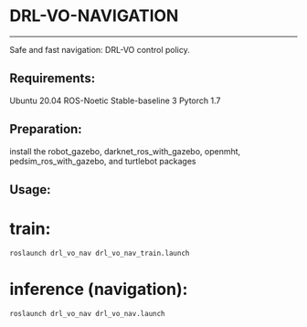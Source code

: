 # DRL-VO-NAVIGATION
---
Safe and fast navigation: DRL-VO control policy.

## Requirements:
Ubuntu 20.04
ROS-Noetic
Stable-baseline 3
Pytorch 1.7

## Preparation:
install the robot_gazebo, darknet_ros_with_gazebo, openmht, pedsim_ros_with_gazebo, and turtlebot packages

## Usage:
# train:
```
roslaunch drl_vo_nav drl_vo_nav_train.launch
```
# inference (navigation):
```
roslaunch drl_vo_nav drl_vo_nav.launch
```

